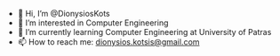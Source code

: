 - 👋 Hi, I’m @DionysiosKots
- 👀 I’m interested in Computer Engineering
- 🌱 I’m currently learning Computer Engineering at University of Patras
- 📫 How to reach me: dionysios.kotsis@gmail.com

<!---
DionysiosKots/DionysiosKots is a ✨ special ✨ repository because its `README.md` (this file) appears on your GitHub profile.
You can click the Preview link to take a look at your changes.
--->
